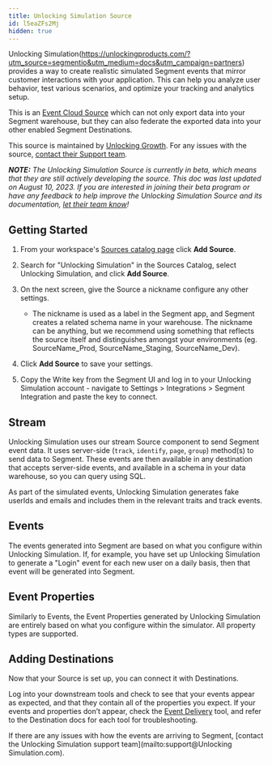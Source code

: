 ```yaml
---
title: Unlocking Simulation Source
id: l5eaZFs2Mj
hidden: true
---
```



Unlocking Simulation(https://unlockingproducts.com/?utm_source=segmentio&utm_medium=docs&utm_campaign=partners) provides a way to create realistic simulated Segment events that mirror customer interactions with your application. This can help you analyze user behavior, test various scenarios, and optimize your tracking and analytics setup.


This is an [Event Cloud Source](https://segment.com/docs/sources/#event-cloud-sources) which can not only export data into your Segment warehouse, but they can also federate the exported data into your other enabled Segment Destinations.


This source is maintained by [Unlocking Growth](https://unlockinggrowth.co). For any issues with the source, [contact their Support team](mailto:support@unlockinggrowth.co).

_**NOTE:** The Unlocking Simulation Source is currently in beta, which means that they are still actively developing the source. This doc was last updated on August 10, 2023. If you are interested in joining their beta program or have any feedback to help improve the Unlocking Simulation Source and its documentation, [let their team know](mailto:support@unlockinggrowth.co)!_

## Getting Started


1. From your workspace's [Sources catalog page](https://app.segment.com/goto-my-workspace/sources/catalog) click **Add Source**.
2. Search for "Unlocking Simulation" in the Sources Catalog, select Unlocking Simulation, and click **Add Source**.
3. On the next screen, give the Source a nickname configure any other settings.

   - The nickname is used as a label in the Segment app, and Segment creates a related schema name in your warehouse. The nickname can be anything, but we recommend using something that reflects the source itself and distinguishes amongst your environments (eg. SourceName_Prod, SourceName_Staging, SourceName_Dev).

4. Click **Add Source** to save your settings.
5. Copy the Write key from the Segment UI and log in to your Unlocking Simulation account - navigate to Settings > Integrations > Segment Integration and paste the key to connect.

## Stream

Unlocking Simulation uses our stream Source component to send Segment event data. It uses server-side (`track`, `identify`, `page`, `group`) method(s) to send data to Segment. These events are then available in any destination that accepts server-side events, and available in a schema in your data warehouse, so you can query using SQL.

As part of the simulated events, Unlocking Simulation generates fake userIds and emails and includes them in the relevant traits and track events.


## Events

The events generated into Segment are based on what you configure within Unlocking Simulation.  If, for example, you have set up Unlocking Simulation to generate a "Login" event for each new user on a daily basis, then that event will be generated into Segment.


## Event Properties

Similarly to Events, the Event Properties generated by Unlocking Simulation are entirely based on what you configure within the simulator.  All property types are supported.


## Adding Destinations

Now that your Source is set up, you can connect it with Destinations.

Log into your downstream tools and check to see that your events appear as expected, and that they contain all of the properties you expect. If your events and properties don’t appear, check the [Event Delivery](https://segment.com/docs/connections/event-delivery/) tool, and refer to the Destination docs for each tool for troubleshooting.

If there are any issues with how the events are arriving to Segment, [contact the Unlocking Simulation support team](mailto:support@Unlocking Simulation.com).


